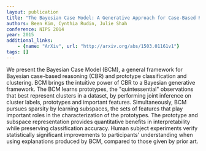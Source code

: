 ```yaml
---
layout: publication
title: "The Bayesian Case Model: A Generative Approach for Case-Based Reasoning and Prototype Classification"
authors: Been Kim, Cynthia Rudin, Julie Shah
conference: NIPS 2014
year: 2015
additional_links: 
    - {name: "ArXiv", url: "http://arxiv.org/abs/1503.01161v1"}
tags: []
---
```

We present the Bayesian Case Model (BCM), a general framework for Bayesian
case-based reasoning (CBR) and prototype classification and clustering. BCM
brings the intuitive power of CBR to a Bayesian generative framework. The BCM
learns prototypes, the "quintessential" observations that best represent
clusters in a dataset, by performing joint inference on cluster labels,
prototypes and important features. Simultaneously, BCM pursues sparsity by
learning subspaces, the sets of features that play important roles in the
characterization of the prototypes. The prototype and subspace representation
provides quantitative benefits in interpretability while preserving
classification accuracy. Human subject experiments verify statistically
significant improvements to participants' understanding when using explanations
produced by BCM, compared to those given by prior art.